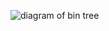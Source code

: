 ![diagram of bin tree](https://static.studytonight.com/data-structures/images/binary-search-tree-1.png)
